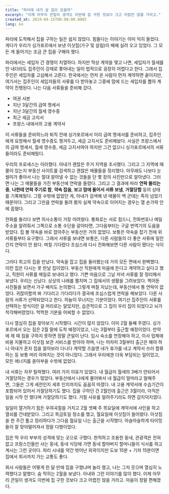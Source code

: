 ```yaml
---
title: "파리에 내가 살 집이 있을까"
excerpt: "이제 아무리 큰일이 생겨도 이번에 집 구한 것보다 크고 어렵진 않을 거라고."
created_at: 2019-04-15T00:00:00.000Z
lang: ko
---
```


파리에 도착해서 집을 구하는 일은 쉽지 않았다. 힘들다는 이야기는 이미 익히 들었다. 게다가 우리가 싱가포르에서 보낸 이삿짐(가구 및 살림)이 배에 실려 오고 있었다. 그 모든 게 들어가는 조금 큰 집을 구해야 했다.

파리에서는 세입자 간 경쟁이 치열하다. 하지만 막상 계약을 맺고 나면, 세입자가 월세를 안 내더라도 집주인이 강제로 쫓아내는 일이 법적으로 굉장히 어렵다고 한다. 그래서 집주인은 세입자를 고심해서 고른다. 한국에서는 먼저 온 사람이 먼저 계약하면 끝이지만, 여기서는 집주인이 세입자들의 서류를 다 받아놓고 그중에 맘에 드는 세입자를 뽑아 계약이 진행된다. 나는 다음 서류들을 준비해 갔다.

- 여권 사본
- 지난 3달간의 급여 명세서
- 지난 3달간의 월세 영수증
- 최근 세금 고지서
- 프랑스 내에서의 고용 계약서

이 서류들을 준비하느라 퇴직 전에 싱가포르에서 미리 급여 명세서를 준비하고, 집주인에게 요청해서 월세 영수증도 챙겨두고, 세금 고지서도 준비해놨다. 사실은 프랑스에서의 급여 명세서, 월세 영수증, 세금 고지서여야 하지만 그건 없으니 싱가포르에서의 서류들이라도 준비해뒀다.

우리의 프로세스는 이러했다. 아내가 괜찮은 주거 지역을 조사했다. 그리고 그 지역에 매물이 있는지 부동산 사이트를 검색하고 괜찮은 매물들을 정리했다. 아무래도 나보다 눈썰미가 좋아서 나는 절대 알아낼 수 없는 것들을 단 몇 장의 사진만으로 알아냈다. 그러면 나는 그 매물들을 가진 부동산에 연락을 돌렸다. 그리고 그 결과에 따라 **연락 돌리는 중**, **나한테 연락 주기로 함**, **약속 잡음**, **보고 맘에 들어서 서류 보냄**, **거절당함** 등의 상태를 기록해뒀다. 그럴 수밖에 없었던 게, 아내가 검색해 낸 매물이 백 군데는 족히 넘었기 때문이다. 그리고 그만큼 연락을 돌려 봤자 실제 약속으로 이어지는 경우는 열 손가락 안에 꼽혔다.

전화를 돌리다 보면 의사소통이 가장 어려웠다. 통화로는 서로 힘드니, 전화번호나 메일 주소을 알려줘서 그쪽으로 소통 수단을 갈아타면, 그다음부터는 구글 번역기의 도움을 받았다. 집 볼 약속을 바로 잡아주는 부동산은 거의 없었다. 보통은 약속을 잡기 전에 위 서류들부터 요구했다. 그래서 서류를 보내면 보통은, 다른 사람들의 더 좋은 서류에 밀린 건지 연락이 안 왔다. 며칠 기다렸다 조심스레 다시 전화해보면 다른 사람이 됐다는 식이다.

그러다 최고의 집을 만났다. 약속을 잡고 집을 둘러봤는데 거의 모든 면에서 완벽했다. 이런 집은 다시는 못 만날 집이었다. 부동산 직원에게 마음에 든다고 계약하고 싶다고 했고, 직원이 서류를 메일로 보내라고 했다. 기쁜 마음으로 그날 저녁 서류를 잘 정리해서 보냈다. 우리는 신났다. 상상의 나래를 펼치며 그 집에서의 생활을 그려보았다. 찍어둔 사진들을 보면서 가구 배치도 논의했다. 그렇게 며칠 지났는데, 부동산에서 통 연락이 없었다. 귀찮아할까 봐 기다리고 기다리다가 결국에 조심스럽게 연락을 해보았다. 다른 사람의 서류가 선택되었다고 한다. 하늘이 무너지는 기분이었다. 여기선 집주인이 서류를 선택하는 방식이란 걸 머리로는 알았지만, 습관적으로 그 집이 우리 집이 되었다고 뇌가 착각해버렸었다. 먹먹한 기분을 어찌할 수 없었다.

다시 열심히 집을 찾아보기 시작했다. 시간이 많지 않았다. 이미 2월 둘째 주였다. 싱가포르에서 오는 짐은 2월 말에 도착 예정이었고, 나는 3월부터 출근할 예정이었다. 만약에 제 때 짐을 구하지 못하면 정말 큰일이 난다. 임시 숙소를 연장해야 하고, 이사 업체에 비용 지불하고 이삿짐 보관 서비스를 받아야 하며, 나는 어차피 3월부터 출근은 해야 하니 아내가 혼자 집을 알아보러 다니다 계약할 즈음엔 내가 휴가를 내고 계약서 쓰러 합류하는 등 보통 머리 아파지는 것이 아니었다. 그래서 우리에겐 더욱 부담되는 일이었고, 모든 에너지를 쏟아부을 수밖에 없었다.

내 서류는 자꾸 탈락했다. 여러 가지 이유가 있었다. 내 월급이 월세의 3배가 안되어서 거절당하는 경우가 많았다. 부동산에서 나에게 물어봐서 내 월급이 얼마라고 말해주면, 그들은 그게 세전인지 세후 인지까지도 꼼꼼히 따졌다. 내 고용 계약서에 수습기간이 포함되어 있어서 거절당하기도 했다. 집을 구하던 건 2월인데 출근은 3월이라, 아직은 일을 시작 안 했다며 거절당하기도 했다. 거절 사유를 알려주기라도 하면 감지덕지였다.

일일이 열거하기 힘든 우여곡절을 거치고 2월 셋째 주 목요일에 계약서에 사인을 하고 열쇠를 건네받았다. 그리고 목금토일 청소를 했고, 월요일에 이삿짐이 들어왔다. 이삿짐을 한 주간 풀고 정리하다가 그다음 월요일 나는 출근을 시작했다. 아슬아슬하게 타이밍들이 잘 맞아떨어져서 정말 다행이었다.

집은 딱 우리 부부의 성격에 맞는 곳으로 구했다. 한적하고 조용한 동네, 관광객은 전혀 없고 프랑스인들만 사는 동네, 동네 식당에 가면 동네 할아버지 할머니들이 식사를 하고 계시는 그런 곳이다. 파리 시내를 약간 벗어난 외곽이지만 도보 15분 + 기차 15분이면 집에서 회사까지 가는 교통도 좋다.

회사 사람들은 어떻게 한 달 만에 집을 구했냐며 놀라 했고, 나는 그저 웃으며 열심히 노력했다고 말했다. 숨 막히는 2월을 보냈다. 아내와 그런 이야기를 많이 했다. 이제 아무리 큰일이 생겨도 이번에 집 구한 것보다 크고 어렵진 않을 거라고. 마음이 정말 편해졌다.

